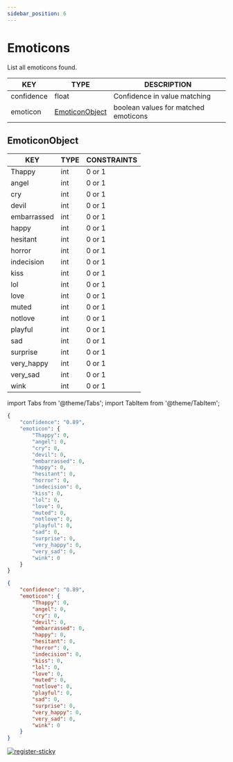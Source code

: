 ```yaml
---
sidebar_position: 6
---
```


# Emoticons

List all emoticons found.

| KEY        	| TYPE           	| DESCRIPTION                          	|
|------------	|----------------	|--------------------------------------	|
| confidence 	| float          	| Confidence in value matching         	|
| emoticon   	| [EmoticonObject](https://www.lettria.com/documentation/docs/API/emoticons#emoticonobject) 	| boolean values for matched emoticons 	|

## EmoticonObject

| KEY         	| TYPE 	| CONSTRAINTS 	|
|-------------	|------	|-------------	|
| Thappy      	| int  	| 0 or 1      	|
| angel       	| int  	| 0 or 1      	|
| cry         	| int  	| 0 or 1      	|
| devil       	| int  	| 0 or 1      	|
| embarrassed 	| int  	| 0 or 1      	|
| happy       	| int  	| 0 or 1      	|
| hesitant    	| int  	| 0 or 1      	|
| horror      	| int  	| 0 or 1      	|
| indecision  	| int  	| 0 or 1      	|
| kiss        	| int  	| 0 or 1      	|
| lol         	| int  	| 0 or 1      	|
| love        	| int  	| 0 or 1      	|
| muted       	| int  	| 0 or 1      	|
| notlove     	| int  	| 0 or 1      	|
| playful     	| int  	| 0 or 1      	|
| sad         	| int  	| 0 or 1      	|
| surprise    	| int  	| 0 or 1      	|
| very_happy  	| int  	| 0 or 1      	|
| very_sad    	| int  	| 0 or 1      	|
| wink        	| int  	| 0 or 1      	|

import Tabs from '@theme/Tabs';
import TabItem from '@theme/TabItem';

<Tabs>
<TabItem value="py" label="Python">

```py
{
    "confidence": "0.89",
    "emoticon": {
        "Thappy": 0,
        "angel": 0,
        "cry": 0,
        "devil": 0,
        "embarrassed": 0,
        "happy": 0,
        "hesitant": 0,
        "horror": 0,
        "indecision": 0,
        "kiss": 0,
        "lol": 0,
        "love": 0,
        "muted": 0,
        "notlove": 0,
        "playful": 0,
        "sad": 0,
        "surprise": 0,
        "very_happy": 0,
        "very_sad": 0,
        "wink": 0
    }
}
```

</TabItem>
<TabItem value="json" label="JSON">

```json
{
    "confidence": "0.89",
    "emoticon": {
        "Thappy": 0,
        "angel": 0,
        "cry": 0,
        "devil": 0,
        "embarrassed": 0,
        "happy": 0,
        "hesitant": 0,
        "horror": 0,
        "indecision": 0,
        "kiss": 0,
        "lol": 0,
        "love": 0,
        "muted": 0,
        "notlove": 0,
        "playful": 0,
        "sad": 0,
        "surprise": 0,
        "very_happy": 0,
        "very_sad": 0,
        "wink": 0
    }
}
```

</TabItem>
</Tabs>

[![register-sticky](/img/register-sticky.png)](https://app.lettria.com/signup)